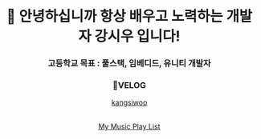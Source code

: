 <h1 align="center">👋 안녕하십니까 항상 배우고 노력하는 개발자 강시우 입니다!</h1>
<h3 align="center">고등학교 목표 : 풀스택, 임베디드, 유니티 개발자</h3>
<div align="center">
  <h3>📕VELOG</h3>
  <a href="https://velog.io/@kangsiwoo">kangsiwoo</a><br><br>
  <p><a href="https://music.apple.com/kr/playlist/power-programing/pl.u-RRbVvlJumJkpo6J?l=en">My Music Play List</a></p>
</div>
